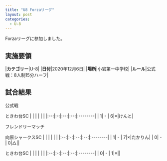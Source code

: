 ```yaml
---
title: "U8 Forzaリーグ"
layout: post
categories:
  - U-8
---
```


Forzaリーグに参加しました。

## 実施要領

|**カテゴリー**|U-8|
|**日付**|2020年12月6日|
|**場所**|小岩第一中学校|
|**ルール**|公式戦：8人制15分ハーフ|


## 試合結果

公式戦

ときわ台SC
|    |   |    |    |         |
|:--:|:-:|:--:|:--:|:--------|
|   1| - |   6|×|けんと|


フレンドリーマッチ

向原シャークスSC
|    |   |    |    |         |
|:--:|:-:|:--:|:--:|:--------|
|   1| - |   7|×|たかりん|
|   0| - |   0|△||

ときわ台SC
|    |   |    |    |         |
|:--:|:-:|:--:|:--:|:--------|
|   0| - |   1|×||
